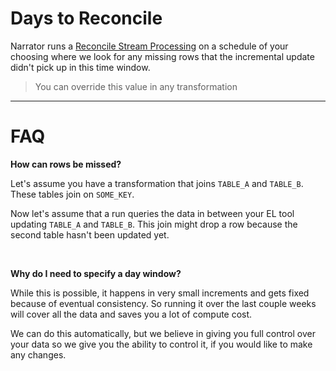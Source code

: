 # Days to Reconcile

Narrator runs a [Reconcile Stream Processing]({company_url}/manage/tasks) on a schedule of your choosing where we look for any missing rows that the incremental update didn't pick up in this time window.

> You can override this value in any transformation


------


# FAQ


**How can rows be missed?**

Let's assume you have a transformation that joins `TABLE_A` and `TABLE_B`.  These tables join on `SOME_KEY`.

Now let's assume that a run queries the data in between your EL tool updating `TABLE_A` and `TABLE_B`.  This join might drop a row because the second table hasn't been updated yet.


<br>


**Why do I need to specify a day window?**

While this is possible, it happens in very small increments and gets fixed because of eventual consistency.  So running it over the last couple weeks will cover all the data and saves you a lot of compute cost.


We can do this automatically, but we believe in giving you full control over your data so we give you the ability to control it, if you would like to make any changes.
